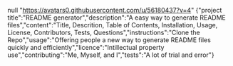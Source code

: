 null
"https://avatars0.githubusercontent.com/u/56180437?v=4"
{"project title":"README generator","description":"A easy way to generate README files","content":"Title, Descrition, Table of Contents, Installation, Usage, License, Contributors, Tests, Questions","instructions":"Clone the Repo","usage":"Offering people a new way to generate README files quickly and efficiently","licence":"Intillectual property use","contributing":"Me, Myself, and I","tests":"A lot of trial and error"}